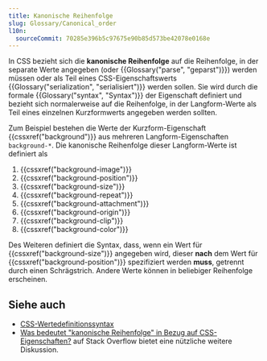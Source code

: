 ```yaml
---
title: Kanonische Reihenfolge
slug: Glossary/Canonical_order
l10n:
  sourceCommit: 70285e396b5c97675e90b85d573be42078e0168e
---
```


In CSS bezieht sich die **kanonische Reihenfolge** auf die Reihenfolge, in der separate Werte angegeben (oder {{Glossary("parse", "geparst")}}) werden müssen oder als Teil eines CSS-Eigenschaftswerts {{Glossary("serialization", "serialisiert")}} werden sollen. Sie wird durch die formale {{Glossary("syntax", "Syntax")}} der Eigenschaft definiert und bezieht sich normalerweise auf die Reihenfolge, in der Langform-Werte als Teil eines einzelnen Kurzformwerts angegeben werden sollten.

Zum Beispiel bestehen die Werte der Kurzform-Eigenschaft {{cssxref("background")}} aus mehreren Langform-Eigenschaften `background-*`. Die kanonische Reihenfolge dieser Langform-Werte ist definiert als

1. {{cssxref("background-image")}}
2. {{cssxref("background-position")}}
3. {{cssxref("background-size")}}
4. {{cssxref("background-repeat")}}
5. {{cssxref("background-attachment")}}
6. {{cssxref("background-origin")}}
7. {{cssxref("background-clip")}}
8. {{cssxref("background-color")}}

Des Weiteren definiert die Syntax, dass, wenn ein Wert für {{cssxref("background-size")}} angegeben wird, dieser **nach** dem Wert für {{cssxref("background-position")}} spezifiziert werden **muss**, getrennt durch einen Schrägstrich. Andere Werte können in beliebiger Reihenfolge erscheinen.

## Siehe auch

- [CSS-Wertedefinitionssyntax](/de/docs/Web/CSS/CSS_values_and_units/Value_definition_syntax)
- [Was bedeutet "kanonische Reihenfolge" in Bezug auf CSS-Eigenschaften?](https://stackoverflow.com/questions/28963536/what-does-canonical-order-mean-with-respect-to-css-properties) auf Stack Overflow bietet eine nützliche weitere Diskussion.
